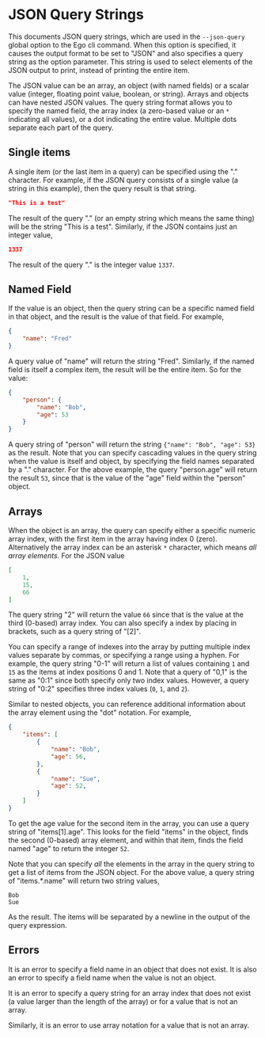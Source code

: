 # JSON Query Strings

This documents JSON query strings, which are used in the `--json-query` global option
to the Ego cli command. When this option is specified, it causes the output format to
be set to "JSON" and also specifies a query string as the option parameter. This string
is used to select elements of the JSON output to print, instead of printing the entire
item.

The JSON value can be an array, an object (with named fields) or a scalar value (integer,
floating point value, boolean, or string). Arrays and objects can have nested JSON values.
The query string format allows you to specify the named field, the array index (a zero-based
value or an `*` indicating all values), or a dot indicating the entire value.  Multiple dots
separate each part of the query.

## Single items

A single item (or the last item in a query) can be specified using the "." character. For
example, if the JSON query consists of a single value (a string in this example), then
the query result is that string.

```json
"This is a test"
````

The result of the query "." (or an empty string which means the same thing) will be the
string "This is a test". Similarly, if the JSON contains just an integer value,

```json
1337
```

The result of the query "." is the integer value `1337`.

## Named Field

If the value is an object, then the query string can be a specific named field in
that object, and the result is the value of that field. For example,

```json
{
    "name": "Fred"
}
```

A query value of "name" will return the string "Fred". Similarly, if the named
field is itself a complex item, the result will be the entire item. So for the
value:

```json
{
    "person": {
        "name": "Bob",
        "age": 53
    }
}
```

A query string of "person" will return the string `{"name": "Bob", "age": 53}`
as the result. Note that you can specify cascading values in the query string
when the value is itself and object, by specifying the field names separated
by a "." character. For the above example, the query "person.age" will return
the result `53`, since that is the value of the "age" field within the "person"
object.

## Arrays

When the object is an array, the query can specify either a specific numeric
array index, with the first item in the array having index 0 (zero). Alternatively
the array index can be an asterisk `*` character, which means _all array elements_.
For the JSON value

```json
[
    1,
    15,
    66
]
```

The query string "2" will return the value `66` since that is the value at the third
(0-based) array index. You can also specify a index by placing in brackets, such as
a query string of "[2]".

You can specify a range of indexes into the array by putting
multiple index values separate by commas, or specifying a range using a hyphen. For example,
the query string "0-1" will return a list of values containing `1` and `15`
as the items at index positions 0 and 1. Note that a query of "0,1" is the same
as "0:1" since both specify only two index values. However, a query string of "0:2"
specifies three index values (`0`, `1`, and `2`).

Similar to nested objects, you can reference additional information
about the array element using the "dot" notation. For example,

```json
{
    "items": [
        {
            "name": "Bob",
            "age": 56,
        },
        {
            "name": "Sue",
            "age": 52,
        }
    ]
}
```

To get the age value for the second item in the array, you can use a query
string of "items[1].age". This looks for the field "items" in the object, finds
the second (0-based) array element, and within that item, finds the field named
"age" to return the integer `52`.

Note that you can specify _all_ the elements in the array in the query string
to get a list of items from the JSON object. For the above value, a query
string of "items.*.name" will return two string values,

```text
Bob
Sue
```

As the result. The items will be separated by a newline in the output of the
query expression.

## Errors

It is an error to specify a field name in an object that does not exist. It
is also an error to specify a field name when the value is not an object.

It is an error to specify a query string for an array index that does not exist
(a value larger than the length of the array) or for a value that is not an
array.

Similarly, it is an error to use array notation for a value that is not an array.

